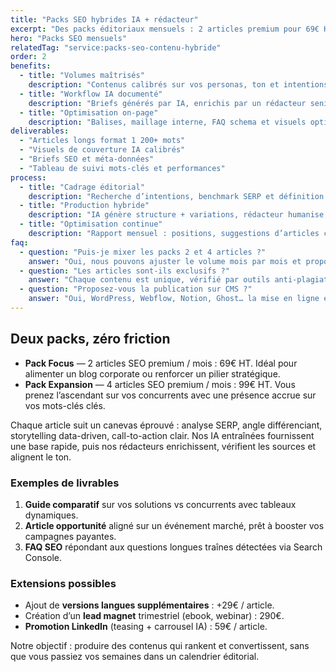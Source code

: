 ```yaml
---
title: "Packs SEO hybrides IA + rédacteur"
excerpt: "Des packs éditoriaux mensuels : 2 articles premium pour 69€ HT / mois ou 4 articles pour 99€ HT / mois, prêts à publier."
hero: "Packs SEO mensuels"
relatedTag: "service:packs-seo-contenu-hybride"
order: 2
benefits:
  - title: "Volumes maîtrisés"
    description: "Contenus calibrés sur vos personas, ton et intentions de recherche prioritaires."
  - title: "Workflow IA documenté"
    description: "Briefs générés par IA, enrichis par un rédacteur senior pour garantir profondeur et exactitude."
  - title: "Optimisation on-page"
    description: "Balises, maillage interne, FAQ schema et visuels optimisés pour maximiser le trafic organique."
deliverables:
  - "Articles longs format 1 200+ mots"
  - "Visuels de couverture IA calibrés"
  - "Briefs SEO et méta-données"
  - "Tableau de suivi mots-clés et performances"
process:
  - title: "Cadrage éditorial"
    description: "Recherche d’intentions, benchmark SERP et définition du ton de marque."
  - title: "Production hybride"
    description: "IA génère structure + variations, rédacteur humanise, ajoute sources et CTA, éditeur QA."
  - title: "Optimisation continue"
    description: "Rapport mensuel : positions, suggestions d’articles complémentaires, opportunités de mise à jour."
faq:
  - question: "Puis-je mixer les packs 2 et 4 articles ?"
    answer: "Oui, nous pouvons ajuster le volume mois par mois et proposer des options à la carte selon votre saisonnalité."
  - question: "Les articles sont-ils exclusifs ?"
    answer: "Chaque contenu est unique, vérifié par outils anti-plagiat et validé par un rédacteur senior."
  - question: "Proposez-vous la publication sur CMS ?"
    answer: "Oui, WordPress, Webflow, Notion, Ghost… la mise en ligne est incluse sur un maximum de deux environnements."
---
```


## Deux packs, zéro friction

- **Pack Focus** — 2 articles SEO premium / mois : 69€ HT. Idéal pour alimenter un blog corporate ou renforcer un pilier stratégique.
- **Pack Expansion** — 4 articles SEO premium / mois : 99€ HT. Vous prenez l’ascendant sur vos concurrents avec une présence accrue sur vos mots-clés clés.

Chaque article suit un canevas éprouvé : analyse SERP, angle différenciant, storytelling data-driven, call-to-action clair. Nos IA entraînées fournissent une base rapide, puis nos rédacteurs enrichissent, vérifient les sources et alignent le ton.

### Exemples de livrables

1. **Guide comparatif** sur vos solutions vs concurrents avec tableaux dynamiques.
2. **Article opportunité** aligné sur un événement marché, prêt à booster vos campagnes payantes.
3. **FAQ SEO** répondant aux questions longues traînes détectées via Search Console.

### Extensions possibles

- Ajout de **versions langues supplémentaires** : +29€ / article.
- Création d’un **lead magnet** trimestriel (ebook, webinar) : 290€.
- **Promotion LinkedIn** (teasing + carrousel IA) : 59€ / article.

Notre objectif : produire des contenus qui rankent et convertissent, sans que vous passiez vos semaines dans un calendrier éditorial.
